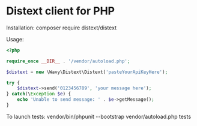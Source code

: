 # Distext client for PHP

Installation:
composer require distext/distext

Usage:
```php
<?php

require_once __DIR__ . '/vendor/autoload.php';

$distext = new \Wavy\Distext\Distext('pasteYourApiKeyHere');

try {
    $distext->send('0123456789', 'your message here');
} catch(\Exception $e) {
    echo 'Unable to send message: ' . $e->getMessage();
}
```

To launch tests:
vendor/bin/phpunit --bootstrap vendor/autoload.php tests